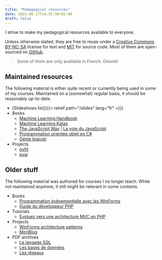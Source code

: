 ```yaml
---
title: "Pedagogical resources"
date: 2022-06-17T14:55:50+02:00
draft: false
---
```


I strive to make my pedagogical resources available to everyone.

Unless otherwise stated, they are free to reuse under a [Creative Commons BY-NC-SA](https://creativecommons.org/licenses/by-nc-sa/4.0/) license for text and [MIT](https://opensource.org/licenses/MIT) for source code. Most of them are open-sourced on [GitHub](https://github.com/bpesquet?tab=repositories).

> Some of them are only available in French. Désolé!

## Maintained resources

The following material is either quite recent or currently being used in some of my courses. Maintained on a (somewhat) regular basis, it should be reasonably up-to-date.

- [Slideshows list]({{< relref path="/slides" lang="fr" >}})
- Books
  - [Machine Learning Handbook](https://bpesquet.github.io/mlhandbook/)
  - [Machine Learning Katas](https://bpesquet.github.io/mlkatas/)
  - [The JavaScript Way](https://thejsway.net) | [La voie du JavaScript](https://github.com/thejsway/thejsway_fr)
  - [Programmation orientée objet en C#](https://ensc.gitbook.io/programmation-objet-csharp/)
  - [Génie logiciel](https://ensc.gitbook.io/genie-logiciel/)
- Projects
  - [pyfit](https://github.com/bpesquet/pyfit)
  - [pyai](https://github.com/bpesquet/pyai)

## Older stuff

The following material was authored for courses I no longer teach. While not maintained anymore, it still might be relevant in some contexts.

- Books
  - [Programmation évènementielle avec les WinForms](https://ensc.gitbook.io/programmation-evenementielle-winforms/)
  - [Guide du développeur PHP](https://bpesquet.gitbooks.io/guide-developpeur-php/)
- Tutorials
  - [Evoluez vers une architecture MVC en PHP](https://bpesquet.developpez.com/tutoriels/php/evoluer-architecture-mvc/)
- Projects
  - [WinForms architecture patterns](https://github.com/bpesquet/winforms-architecture-patterns)
  - [MonBlog](https://github.com/bpesquet/MonBlog)
- PDF archives
  - [Le langage SQL](/pub/cours_sql.zip)
  - [Les bases de données](/pub/cours_sgbd.zip)
  - [Les réseaux](/pub/cours_reseaux.zip)
